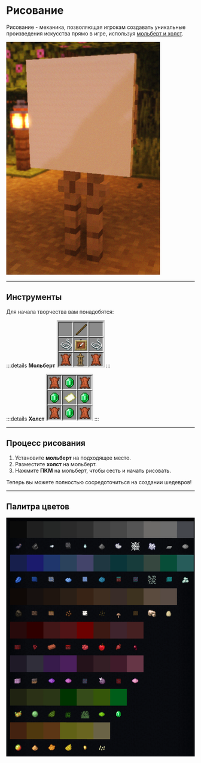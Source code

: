 # Рисование

Рисование - механика, позволяющая игрокам создавать уникальные произведения искусства прямо в игре, используя [мольберт и холст](/artmap#инструменты).

![Холст](./public/canvass.webp)

---

## Инструменты

Для начала творчества вам понадобятся:  

:::details **Мольберт**
![Мольберт](./public/cr1.webp)
:::


:::details **Холст**
![Холст](./public/cr2.webp)
:::


---

## Процесс рисования

1. Установите **мольберт** на подходящее место.  
2. Разместите **холст** на мольберт.  
3. Нажмите **ПКМ** на мольберт, чтобы сесть и начать рисовать.  

Теперь вы можете полностью сосредоточиться на создании шедевров!

---

## Палитра цветов

![Палитра](./public/pallete.webp)

